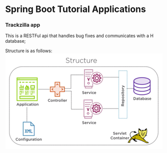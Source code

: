 # Spring Boot Tutorial Applications

### Trackzilla app

This is a RESTFul api that handles bug fixes and communicates with a H database;

Structure is as follows:
![alt text](./App_Structure.png)
